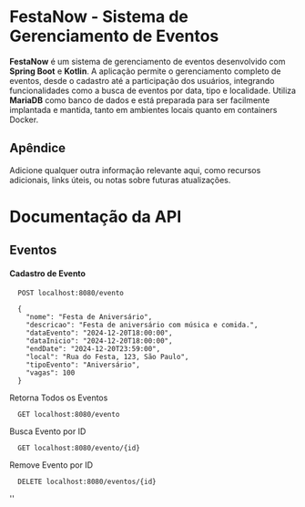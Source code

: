 # FestaNow - Sistema de Gerenciamento de Eventos

**FestaNow** é um sistema de gerenciamento de eventos desenvolvido com **Spring Boot** e **Kotlin**. A aplicação permite o gerenciamento completo de eventos, desde o cadastro até a participação dos usuários, integrando funcionalidades como a busca de eventos por data, tipo e localidade. Utiliza **MariaDB** como banco de dados e está preparada para ser facilmente implantada e mantida, tanto em ambientes locais quanto em containers Docker.

## Apêndice

Adicione qualquer outra informação relevante aqui, como recursos adicionais, links úteis, ou notas sobre futuras atualizações.

# Documentação da API

## Eventos

#### Cadastro de Evento

```http
  POST localhost:8080/evento

  {
    "nome": "Festa de Aniversário",
    "descricao": "Festa de aniversário com música e comida.",
    "dataEvento": "2024-12-20T18:00:00",
    "dataInicio": "2024-12-20T18:00:00",
    "endDate": "2024-12-20T23:59:00",
    "local": "Rua do Festa, 123, São Paulo",
    "tipoEvento": "Aniversário",
    "vagas": 100
  }
```

Retorna Todos os Eventos
```http
  GET localhost:8080/evento
```

Busca Evento por ID
```http
  GET localhost:8080/evento/{id}
```

Remove Evento por ID
```http
  DELETE localhost:8080/eventos/{id}
```
''

